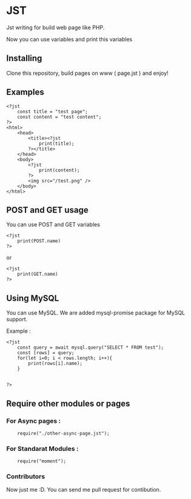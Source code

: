 # JST

Jst writing for build web page like PHP.

Now you can use variables and print this variables

## Installing

Clone this repository, build pages on www ( page.jst ) and enjoy!

## Examples

```
<?jst
    const title = "test page";
    const content = "test content";
?>
<html>
    <head>
        <title><?jst
            print(title);
        ?></title>
    </head>
    <body>
        <?jst
            print(content);
        ?>
        <img src="/test.png" />
    </body>
</html>
```

## POST and GET usage

You can use POST and GET variables

```
<?jst
    print(POST.name)
?>
```

or

```
<?jst
    print(GET.name)
?>
```

## Using MySQL

You can use MySQL.
We are added mysql-promise package for MySQL support.

Example :

```
<?jst
    const query = await mysql.query("SELECT * FROM test");
    const [rows] = query;
    for(let i=0; i < rows.length; i++){
        print(rows[i].name);
    }


?>
```

## Require other modules or pages

### For Async pages :

```
    require("./other-async-page.jst");
```

### For Standarat Modules :

```
    require("moment");
```

### Contributors

Now just me :D. You can send me pull request for contibution.
